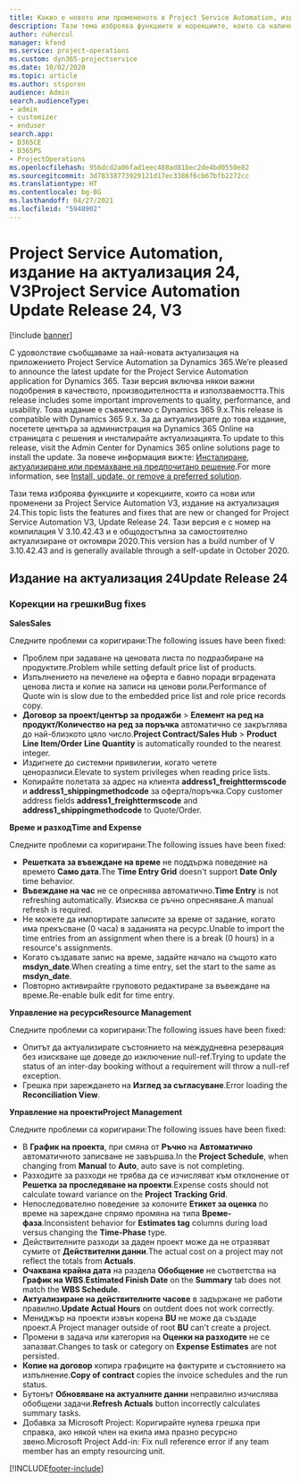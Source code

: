 ```yaml
---
title: Какво е новото или промененото в Project Service Automation, издание на актуализация 24, V3
description: Тази тема изброява функциите и корекциите, които са налични в Project Service Automation V3, издание на актуализация 24, V3.
author: ruhercul
manager: kfend
ms.service: project-operations
ms.custom: dyn365-projectservice
ms.date: 10/02/2020
ms.topic: article
ms.author: stsporen
audience: Admin
search.audienceType:
- admin
- customizer
- enduser
search.app:
- D365CE
- D365PS
- ProjectOperations
ms.openlocfilehash: 956dcd2a06fad1eec488ad81bec2de4bd0550e82
ms.sourcegitcommit: 3d78338773929121d17ec3386f6cb67bfb2272cc
ms.translationtype: HT
ms.contentlocale: bg-BG
ms.lasthandoff: 04/27/2021
ms.locfileid: "5948902"
---
```

# <a name="project-service-automation-update-release-24-v3"></a><span data-ttu-id="dfdf7-103">Project Service Automation, издание на актуализация 24, V3</span><span class="sxs-lookup"><span data-stu-id="dfdf7-103">Project Service Automation Update Release 24, V3</span></span>

[!include [banner](../includes/psa-now-project-operations.md)]

<span data-ttu-id="dfdf7-104">С удоволствие съобщаваме за най-новата актуализация на приложението Project Service Automation за Dynamics 365.</span><span class="sxs-lookup"><span data-stu-id="dfdf7-104">We’re pleased to announce the latest update for the Project Service Automation application for Dynamics 365.</span></span> <span data-ttu-id="dfdf7-105">Тази версия включва някои важни подобрения в качеството, производителността и използваемостта.</span><span class="sxs-lookup"><span data-stu-id="dfdf7-105">This release includes some important improvements to quality, performance, and usability.</span></span> <span data-ttu-id="dfdf7-106">Това издание е съвместимо с Dynamics 365 9.x.</span><span class="sxs-lookup"><span data-stu-id="dfdf7-106">This release is compatible with Dynamics 365 9.x.</span></span> <span data-ttu-id="dfdf7-107">За да актуализирате до това издание, посетете центъра за администрация на Dynamics 365 Online на страницата с решения и инсталирайте актуализацията.</span><span class="sxs-lookup"><span data-stu-id="dfdf7-107">To update to this release, visit the Admin Center for Dynamics 365 online solutions page to install the update.</span></span> <span data-ttu-id="dfdf7-108">За повече информация вижте: [Инсталиране, актуализиране или премахване на предпочитано решение](/power-platform/admin/install-remove-preferred-solution).</span><span class="sxs-lookup"><span data-stu-id="dfdf7-108">For more information, see [Install, update, or remove a preferred solution](/power-platform/admin/install-remove-preferred-solution).</span></span>

<span data-ttu-id="dfdf7-109">Тази тема изброява функциите и корекциите, които са нови или променени за Project Service Automation V3, издание на актуализация 24.</span><span class="sxs-lookup"><span data-stu-id="dfdf7-109">This topic lists the features and fixes that are new or changed for Project Service Automation V3, Update Release 24.</span></span> <span data-ttu-id="dfdf7-110">Тази версия е с номер на компилация V 3.10.42.43 и е общодостъпна за самостоятелно актуализиране от октомври 2020.</span><span class="sxs-lookup"><span data-stu-id="dfdf7-110">This version has a build number of V 3.10.42.43 and is generally available through a self-update in October 2020.</span></span>

## <a name="update-release-24"></a><span data-ttu-id="dfdf7-111">Издание на актуализация 24</span><span class="sxs-lookup"><span data-stu-id="dfdf7-111">Update Release 24</span></span>

### <a name="bug-fixes"></a><span data-ttu-id="dfdf7-112">Корекции на грешки</span><span class="sxs-lookup"><span data-stu-id="dfdf7-112">Bug fixes</span></span>

<span data-ttu-id="dfdf7-113">**Sales**</span><span class="sxs-lookup"><span data-stu-id="dfdf7-113">**Sales**</span></span>

<span data-ttu-id="dfdf7-114">Следните проблеми са коригирани:</span><span class="sxs-lookup"><span data-stu-id="dfdf7-114">The following issues have been fixed:</span></span>

- <span data-ttu-id="dfdf7-115">Проблем при задаване на ценовата листа по подразбиране на продуктите.</span><span class="sxs-lookup"><span data-stu-id="dfdf7-115">Problem while setting default price list of products.</span></span>
- <span data-ttu-id="dfdf7-116">Изпълнението на печелене на оферта е бавно поради вградената ценова листа и копие на записи на ценови роли.</span><span class="sxs-lookup"><span data-stu-id="dfdf7-116">Performance of Quote win is slow due to the embedded price list and role price records copy.</span></span>
- <span data-ttu-id="dfdf7-117">**Договор за проект/център за продажби** > **Елемент на ред на продукт/Количество на ред за поръчка** автоматично се закръглява до най-близкото цяло число.</span><span class="sxs-lookup"><span data-stu-id="dfdf7-117">**Project Contract/Sales Hub** > **Product Line Item/Order Line Quantity** is automatically rounded to the nearest integer.</span></span>
- <span data-ttu-id="dfdf7-118">Издигнете до системни привилегии, когато четете ценоразписи.</span><span class="sxs-lookup"><span data-stu-id="dfdf7-118">Elevate to system privileges when reading price lists.</span></span>
- <span data-ttu-id="dfdf7-119">Копирайте полетата за адрес на клиента **address1_freighttermscode** и **address1_shippingmethodcode** за оферта/поръчка.</span><span class="sxs-lookup"><span data-stu-id="dfdf7-119">Copy customer address fields **address1_freighttermscode** and **address1_shippingmethodcode** to Quote/Order.</span></span> 


<span data-ttu-id="dfdf7-120">**Време и разход**</span><span class="sxs-lookup"><span data-stu-id="dfdf7-120">**Time and Expense**</span></span>

<span data-ttu-id="dfdf7-121">Следните проблеми са коригирани:</span><span class="sxs-lookup"><span data-stu-id="dfdf7-121">The following issues have been fixed:</span></span>

- <span data-ttu-id="dfdf7-122">**Решетката за въвеждане на време** не поддържа поведение на времето **Само дата**.</span><span class="sxs-lookup"><span data-stu-id="dfdf7-122">The **Time Entry Grid** doesn't support **Date Only** time behavior.</span></span>
- <span data-ttu-id="dfdf7-123">**Въвеждане на час** не се опреснява автоматично.</span><span class="sxs-lookup"><span data-stu-id="dfdf7-123">**Time Entry** is not refreshing automatically.</span></span> <span data-ttu-id="dfdf7-124">Изисква се ръчно опресняване.</span><span class="sxs-lookup"><span data-stu-id="dfdf7-124">A manual refresh is required.</span></span>
- <span data-ttu-id="dfdf7-125">Не можете да импортирате записите за време от задание, когато има прекъсване (0 часа) в заданията на ресурс.</span><span class="sxs-lookup"><span data-stu-id="dfdf7-125">Unable to import the time entries from an assignment when there is a break (0 hours) in a resource's assignments.</span></span>
- <span data-ttu-id="dfdf7-126">Когато създавате запис на време, задайте начало на същото като **msdyn_date**.</span><span class="sxs-lookup"><span data-stu-id="dfdf7-126">When creating a time entry, set the start to the same as **msdyn_date**.</span></span>
- <span data-ttu-id="dfdf7-127">Повторно активирайте груповото редактиране за въвеждане на време.</span><span class="sxs-lookup"><span data-stu-id="dfdf7-127">Re-enable bulk edit for time entry.</span></span>

<span data-ttu-id="dfdf7-128">**Управление на ресурси**</span><span class="sxs-lookup"><span data-stu-id="dfdf7-128">**Resource Management**</span></span>

<span data-ttu-id="dfdf7-129">Следните проблеми са коригирани:</span><span class="sxs-lookup"><span data-stu-id="dfdf7-129">The following issues have been fixed:</span></span>

- <span data-ttu-id="dfdf7-130">Опитът да актуализирате състоянието на междудневна резервация без изискване ще доведе до изключение null-ref.</span><span class="sxs-lookup"><span data-stu-id="dfdf7-130">Trying to update the status of an inter-day booking without a requirement will throw a null-ref exception.</span></span>
- <span data-ttu-id="dfdf7-131">Грешка при зареждането на **Изглед за съгласуване**.</span><span class="sxs-lookup"><span data-stu-id="dfdf7-131">Error loading the **Reconciliation View**.</span></span>


<span data-ttu-id="dfdf7-132">**Управление на проекти**</span><span class="sxs-lookup"><span data-stu-id="dfdf7-132">**Project Management**</span></span>

<span data-ttu-id="dfdf7-133">Следните проблеми са коригирани:</span><span class="sxs-lookup"><span data-stu-id="dfdf7-133">The following issues have been fixed:</span></span>

- <span data-ttu-id="dfdf7-134">В **График на проекта**, при смяна от **Ръчно** на **Автоматично** автоматичното записване не завършва.</span><span class="sxs-lookup"><span data-stu-id="dfdf7-134">In the **Project Schedule**, when changing from **Manual** to **Auto**, auto save is not completing.</span></span>
- <span data-ttu-id="dfdf7-135">Разходите за разходи не трябва да се изчисляват към отклонение от **Решетка за проследяване на проекти**.</span><span class="sxs-lookup"><span data-stu-id="dfdf7-135">Expense costs should not calculate toward variance on the **Project Tracking Grid**.</span></span>
- <span data-ttu-id="dfdf7-136">Непоследователно поведение за колоните **Етикет за оценка** по време на зареждане спрямо промяна на типа **Време-фаза**.</span><span class="sxs-lookup"><span data-stu-id="dfdf7-136">Inconsistent behavior for **Estimates tag** columns during load versus changing the **Time-Phase** type.</span></span>
- <span data-ttu-id="dfdf7-137">Действителните разходи за даден проект може да не отразяват сумите от **Действителни данни**.</span><span class="sxs-lookup"><span data-stu-id="dfdf7-137">The actual cost on a project may not reflect the totals from **Actuals**.</span></span>
- <span data-ttu-id="dfdf7-138">**Очаквана крайна дата** на раздела **Обобщение** не съответства на **График на WBS**.</span><span class="sxs-lookup"><span data-stu-id="dfdf7-138">**Estimated Finish Date** on the **Summary** tab does not match the **WBS Schedule**.</span></span>
- <span data-ttu-id="dfdf7-139">**Актуализиране на действителните часове** в задържане не работи правилно.</span><span class="sxs-lookup"><span data-stu-id="dfdf7-139">**Update Actual Hours** on outdent does not work correctly.</span></span>
- <span data-ttu-id="dfdf7-140">Мениджър на проекти извън корена **BU** не може да създаде проект.</span><span class="sxs-lookup"><span data-stu-id="dfdf7-140">A Project manager outside of root **BU** can't create a project.</span></span>
- <span data-ttu-id="dfdf7-141">Промени в задача или категория на **Оценки на разходите** не се запазват.</span><span class="sxs-lookup"><span data-stu-id="dfdf7-141">Changes to task or category on **Expense Estimates** are not persisted.</span></span>
- <span data-ttu-id="dfdf7-142">**Копие на договор** копира графиците на фактурите и състоянието на изпълнение.</span><span class="sxs-lookup"><span data-stu-id="dfdf7-142">**Copy of contract** copies the invoice schedules and the run status.</span></span>
- <span data-ttu-id="dfdf7-143">Бутонът **Обновяване на актуалните данни** неправилно изчислява обобщени задачи.</span><span class="sxs-lookup"><span data-stu-id="dfdf7-143">**Refresh Actuals** button incorrectly calculates summary tasks.</span></span>
- <span data-ttu-id="dfdf7-144">Добавка за Microsoft Project: Коригирайте нулева грешка при справка, ако някой член на екипа има празно ресурсно звено.</span><span class="sxs-lookup"><span data-stu-id="dfdf7-144">Microsoft Project Add-in: Fix null reference error if any team member has an empty resourcing unit.</span></span>



[!INCLUDE[footer-include](../includes/footer-banner.md)]